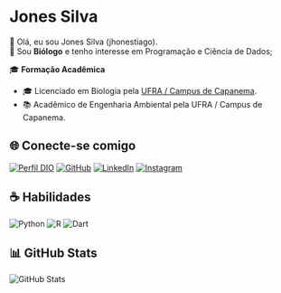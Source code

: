 <!--
## Hi there 👋

**jhonestiago/jhonestiago** is a ✨ _special_ ✨ repository because its `README.md` (this file) appears on your GitHub profile.

Here are some ideas to get you started:

- 🔭 I’m currently working on ...
- 🌱 I’m currently learning ...
- 👯 I’m looking to collaborate on ...
- 🤔 I’m looking for help with ...
- 💬 Ask me about ...
- 📫 How to reach me: ...
- 😄 Pronouns: ...
- ⚡ Fun fact: ...
-->


# Jones Silva

👋 Olá, eu sou Jones Silva (jhonestiago). \
🌱 Sou **Biólogo** e tenho interesse em Programação e Ciência de Dados;

🎓 **Formação Acadêmica**

- 🎓 Licenciado em Biologia pela [UFRA / Campus de Capanema](https://capanema.ufra.edu.br/).
- 📚 Acadêmico de Engenharia Ambiental pela UFRA / Campus de Capanema.

## 🌐 Conecte-se comigo

[![Perfil DIO](https://img.shields.io/badge/-Meu%20Perfil%20na%20DIO-blue?style=for-the-badge)](http://web.dio.me/users/srjhonestiago/)
[![GitHub](https://img.shields.io/badge/GitHub-black?style=for-the-badge&logo=github&logoColor=white)](https://github.com/jhonestiago)
[![LinkedIn](https://img.shields.io/badge/-LinkedIn-black?style=for-the-badge&logo=linkedin&logoColor=white)](https:www.linkedin.com/in/jhonestiago)
[![Instagram](https://img.shields.io/badge/-Instagram-black?style=for-the-badge&logo=instagram&logoColor=white)](https://www.instagram.com/jhonestiago/)

## ☕ Habilidades

![Python](https://img.shields.io/badge/python-black?style=for-the-badge&logo=python&logoColor=gold)
![R](https://img.shields.io/badge/R-black?style=for-the-badge&logo=r&logoColor=white)
![Dart](https://img.shields.io/badge/Dart-black?style=for-the-badge&logo=dart&logoColor=white)

## 📊 GitHub Stats

![GitHub Stats](https://github-readme-stats.vercel.app/api?username=jhonestiago&theme=transparent&bg_color=000&border_color=000000&show_icons=true&icon_color=FFD700&title_color=FFD700&hide_title=true&text_color=FFF)

